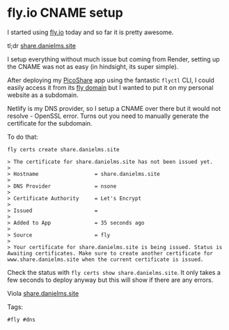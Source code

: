 # fly.io CNAME setup

I started using [fly.io](https://fly.io) today and so far it is pretty 
awesome.

tl;dr [share.danielms.site](https://share.danielms.site)

I setup everything without much issue but coming from Render, setting up
the CNAME was not as easy (in hindsight, its super simple).

After deploying my [PicoShare](https://github.com/mtlynch/picoshare) app
using the fantastic `flyctl` CLI, I could easily access it from its [fly
domain](https://picoshare-danielms.fly.dev) but I wanted to put it on my
personal website as a subdomain.

Netlify is my DNS provider, so I setup a CNAME over there but it would
not resolve - OpenSSL error. Turns out you need to manually generate 
the certificate for the subdomain. 

To do that:

```
fly certs create share.danielms.site

> The certificate for share.danielms.site has not been issued yet.
> 
> Hostname                  = share.danielms.site
> 
> DNS Provider              = nsone
> 
> Certificate Authority     = Let's Encrypt
> 
> Issued                    =
> 
> Added to App              = 35 seconds ago
> 
> Source                    = fly
> 
> Your certificate for share.danielms.site is being issued. Status is Awaiting certificates. Make sure to create another certificate for www.share.danielms.site when the current certificate is issued.
```

Check the status with `fly certs show share.danielms.site`. It only takes
a few seconds to deploy anyway but this will show if there are any errors.


Viola [share.danielms.site](https://share.danielms.site)

Tags:

    #fly #dns
